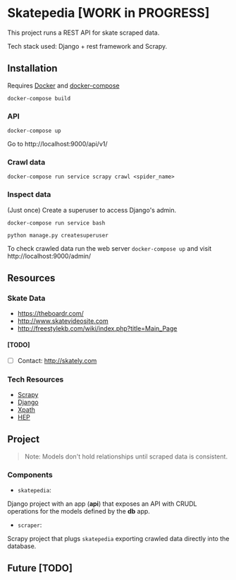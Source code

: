 # Skatepedia [WORK in PROGRESS]

This project runs a REST API for skate scraped data.

Tech stack used: Django + rest framework and Scrapy.




## Installation

Requires [Docker](https://www.docker.com/) and [docker-compose](https://docs.docker.com/compose/)



`docker-compose build`

### API

`docker-compose up`

Go to  http://localhost:9000/api/v1/


### Crawl data

`docker-compose run service scrapy crawl <spider_name>`


### Inspect data

(Just once) Create a superuser to access Django's admin.

```
docker-compose run service bash

python manage.py createsuperuser
```

To check crawled data run the web server `docker-compose up` and visit http://localhost:9000/admin/


## Resources

### Skate Data

- https://theboardr.com/
- http://www.skatevideosite.com
- http://freestylekb.com/wiki/index.php?title=Main_Page

#### [TODO]

- [ ] Contact: http://skately.com


### Tech Resources

- [Scrapy](https://doc.scrapy.org/)
- [Django](https://docs.djangoproject.com/)
- [Xpath](https://devhints.io/xpath)
- [HEP](https://pythonhosted.org/hepcrawl/index.html)


## Project

> Note: Models don't hold relationships until scraped data is consistent.

### Components

- `skatepedia`:

Django project with an app (**api**) that exposes an API with CRUDL operations for the models defined by the **db** app.

- `scraper`:

Scrapy project that plugs `skatepedia` exporting crawled data directly into the database.


## Future [TODO]
